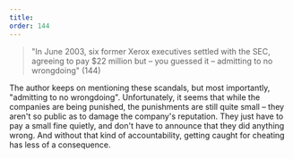```yaml
---
title: 
order: 144
---
```


> "In June 2003, six former Xerox executives settled with the SEC, agreeing to pay $22 million but – you guessed it – admitting to no wrongdoing" (144)

The author keeps on mentioning these scandals, but most importantly, "admitting to no wrongdoing". Unfortunately, it seems that while the companies are being punished, the punishments are still quite small – they aren't so public as to damage the company's reputation. They just have to pay a small fine quietly, and don't have to announce that they did anything wrong. And without that kind of accountability, getting caught for cheating has less of a consequence.